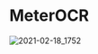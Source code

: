 # MeterOCR
![2021-02-18_1752](https://user-images.githubusercontent.com/87801152/130979136-fab85c71-738c-4766-b886-a7bd33ca3313.jpg)
